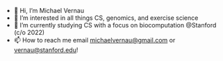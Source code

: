 - 👋 Hi, I’m Michael Vernau
- 👀 I’m interested in all things CS, genomics, and exercise science
- 🌱 I’m currently studying CS with a focus on biocomputation @Stanford (c/o 2022)
- 📫 How to reach me email michaelvernau@gmail.com or vernau@stanford.edu!

